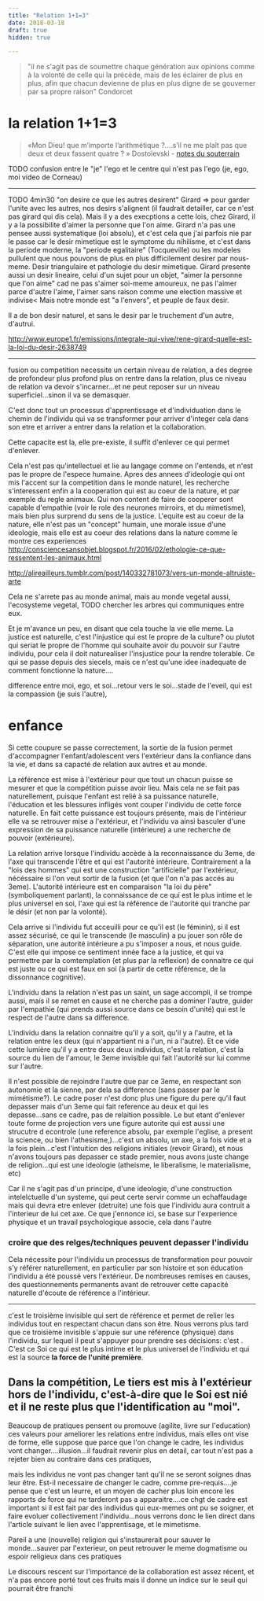 ```yaml
---
title: "Relation 1+1=3"
date: 2018-03-18
draft: true
hidden: true

---
```



> "il ne s'agit pas de soumettre chaque génération aux opinions comme à la volonté de celle qui la précède, mais de les éclairer de plus en plus, afin que chacun devienne de plus en plus digne de se gouverner par sa propre raison" Condorcet



# la relation 1+1=3


>  «Mon Dieu! que m’importe l’arithmétique ?....s’il ne me plaît pas que deux et deux fassent quatre ? » Dostoïevski - [notes du souterrain](http://fr.wikipedia.org/wiki/Les_Carnets_du_sous-sol)


TODO confusion entre le "je" l'ego et le centre qui n'est pas l'ego (je, ego, moi video de Corneau)

----

TODO
4min30
"on desire ce que les autres desirent" Girard => pour garder l'unite avec les autres, nos desirs s'alignent (il faudrait detailler, car ce n'est pas girard qui dis cela). Mais il y a des execptions a cette lois, chez Girard, il y a la possibilite d'aimer la personne que l'on aime. Girard n'a pas une pensee aussi systematique (loi absolu), et c'est cela que j'ai parfois nie par le passe car le desir mimetique est le symptome du nihilisme, et c'est dans la periode moderne, la "periode egalitaire" (Tocqueville) ou les modeles pullulent que nous pouvons de plus en plus difficilement desirer par nous-meme.
Desir triangulaire et pathologie du desir mimetique. Girard presente aussi un desir lineaire, celui d'un sujet pour un objet, "aimer la personne que l'on aime" cad ne pas s'aimer soi-meme amoureux, ne pas l'aimer parce d'autre l'aime, l'aimer sans raison comme une election massive et indivise<
Mais notre monde est "a l'envers", et peuple de faux desir.

Il a de bon desir naturel, et sans le desir par le truchement d'un autre, d'autrui.

http://www.europe1.fr/emissions/integrale-qui-vive/rene-girard-quelle-est-la-loi-du-desir-2638749


--- 
fusion ou competition necessite un certain niveau de relation, a des degree de profondeur plus profond plus on rentre dans la relation, plus ce niveau de relation va devoir s'incarner...et ne peut reposer sur un niveau superficiel...sinon il va se demasquer.

C'est donc tout un processus d'apprentissage et d'individuation dans le chemin de l'individu qui va se transformer pour arriver d'integer cela dans son etre et arriver a entrer dans la relation et la collaboration.

Cette capacite est la, elle pre-existe, il suffit d'enlever ce qui permet d'enlever.

Cela n'est pas qu'intellectuel et lie au langage comme on l'entends, et n'est pas le propre de l'espece humaine. Apres des annees d'ideologie qui ont mis l'accent sur la competition dans le monde naturel, les recherche s'interessent enfin a la cooperation qui est au coeur de la nature, et par exemple du regle animaux. Qui non content de faire de cooperer sont capable d'empathie (voir le role des neurones mirroirs, et du mimetisme), mais bien plus surprend du sens de la justice. L'equite est au coeur de la nature, elle n'est pas un "concept" humain, une morale issue d'une ideologie, mais elle est au coeur des relations dans la nature comme le montre ces experiences
http://consciencesansobjet.blogspot.fr/2016/02/ethologie-ce-que-ressentent-les-animaux.html

http://alireailleurs.tumblr.com/post/140332781073/vers-un-monde-altruiste-arte

Cela ne s'arrete pas au monde animal, mais au monde vegetal aussi, l'ecosysteme vegetal, TODO chercher les arbres qui communiques entre eux.

Et je m'avance un peu, en disant que cela touche la vie elle meme. La justice est naturelle, c'est l'injustice qui est le propre de la culture? ou plutot qui seriat le propre de l'homme qui souhaite avoir du pouvoir sur l'autre individu, pour cela il doit naturealiser l'insjustice pour la rendre tolerable. Ce qui se passe depuis des siecels, mais ce n'est qu'une idee inadequate de comment fonctionne la nature....


difference entre moi, ego, et soi...retour vers le soi...stade de l'eveil, qui est la compassion (je suis l'autre), 
 

# enfance

Si cette coupure se passe correctement, la sortie de la fusion permet d'accompagner l'enfant/adolescent vers l'extérieur dans la confiance dans la vie, et dans sa capacté de relation aux autres et au monde. 

La référence est mise à l'extérieur pour que tout un chacun puisse se mesurer et que la compétition puisse avoir lieu. Mais cela ne se fait pas naturellement, puisque l'enfant est relié à sa puissance naturelle, l'éducation et les blessures infligés vont couper l'individu de cette force naturelle. En fait cette puissance est toujours présente, mais de l'intérieur elle va se retrouver mise a l'extérieur, et l'individu va ainsi basculer d'une expression de sa puissance naturelle (intérieure) a une recherche de pouvoir (extérieure). 

La relation arrive lorsque l'individu accède à la reconnaissance du 3eme, de l'axe qui transcende l'être et qui est l'autorité intérieure. Contrairement a la "lois des hommes" qui est une construction "artificielle" par l'extérieur, nécéssaire si l'on veut sortir de la fusion (et que l'on n'a pas accés au 3eme). L'autorité intérieure est en comparaison "la loi du père" (symboliquement parlant), la connaissance de ce qui est le plus intime et le plus universel en soi, l'axe qui est la référence de l'autorité qui tranche par le désir (et non par la volonté). 

Cela arrive si l'individu fut acceuilli pour ce qu'il est (le féminin), si il est assez sécurisé, ce qui le transcende (le masculin) a pu jouer son rôle de séparation, une autorité intérieure a pu s'imposer a nous, et nous guide. C'est elle qui impose ce sentiment innée face a la justice, et qui va permettre par la comtemplation (et plus par la reflexion) de connaitre ce qui est juste ou ce qui est faux en soi (à partir de cette référence, de la dissonnance cognitive). 

L'individu dans la relation n'est pas un saint, un sage accompli, il se trompe aussi, mais il se remet en cause et ne cherche pas a dominer l'autre, guider par l'empathie (qui prends aussi source dans ce besoin d'unité) qui est le respect de l'autre dans sa difference.

L'individu dans la relation connaitre qu'il y a soit, qu'il y a l'autre, et la relation entre les deux (qui n'appartient ni a l'un, ni a l'autre). Et ce vide cette lumière qu'il y a entre deux deux individus, c'est la relation, c'est la source du lien de l'amour, le 3eme invisible qui fait l'autorité sur lui comme sur l'autre. 

Il n'est possible de rejoindre l'autre que par ce 3eme, en respectant son autonomie et la sienne, par dela sa difference (sans passer par le mimétisme?). Le cadre poser n'est donc plus une figure du pere qu'il faut depasser mais d'un 3eme qui fait reference au deux et qui les depasse...sans ce cadre, pas de relaition possible. Le but etant d'enlever toute forme de projection vers une figure autorite qui est aussi une strucutre d econtrole (une reference absolu, par exemple l'eglise, a present la science, ou bien l'athesisme,)...c'est un absolu, un axe, a la fois vide et a la fois plein...c'est l'intuition des religions initiales (revoir Girard), et nous n'avons toujours pas depasser ce stade premier, nous avons juste change de religion...qui est une ideologie (atheisme, le liberalisme, le materialisme, etc)

Car il ne s'agit pas d'un principe, d'une ideologie, d'une construction intelelctuelle d'un systeme, qui peut certe servir comme un echaffaudage mais qui devra etre enlever (detruite) une fois que l'individu aura contruit a l'interieur de lui cet axe. Ce que j'ennonce ici, se base sur l'experience physique et un travail psychologique associe, cela dans l'autre


### croire que des relges/techniques peuvent depasser l'individu

Cela nécessite pour l'individu un processus de  transformation pour pouvoir s'y référer naturellement, en particulier par son histoire et son éducation l'individu a été poussé vers l'extérieur. De nombreuses remises en causes, des questionnements permanents avant de retrouver cette capacité naturelle d'écoute de référence a l'intérieur.


----
c'est le troisième invisible qui sert de référence et permet de relier les individus tout en respectant chacun dans son être. Nous verrons plus tard que ce troisième invisible s'appuie sur une référence (physique) dans l'individu, sur lequel il peut s'appuyer pour prendre ses décisions: c'est . C'est ce Soi ce qui est le plus intime et le plus universel de l'individu et qui est la source **la force de l'unité première**.

Dans la compétition, Le tiers est mis à l'extérieur hors de l'individu, c'est-à-dire que le Soi est nié et il ne reste plus que l'identification au "moi". 
----

Beaucoup de pratiques pensent ou promouve (agilite, livre sur l'education) ces valeurs pour ameliorer les relations entre individus, mais elles ont vise de forme, elle suppose que parce que l'on change le cadre, les individus vont changer....illusion...il faudrait revenir plus en detail, car tout n'est pas a rejeter bien au contraire dans ces pratiques, 

mais les individus ne vont pas changer tant qu'il ne se seront soignes dnas leur être. Est-il necessaire de changer le cadre, comme pre-requis....je pense que c'est un leurre, et un moyen de cacher plus loin encore les rapports de force qui ne tarderont pas a apparaitre....ce chgt de cadre est important si il est fait par des individus qui eux-memes ont pu se soigner, et faire evoluer collectivement l'individu...nous verrons donc le lien direct dans l'article  suivant le lien avec l'apprentisage, et le mimetisme.

Pareil a une (nouvelle) religion qui s'instaurerait pour sauver le monde...sauver par l'exterieur, on peut retrouver le meme dogmatisme ou espoir religieux dans ces pratiques

Le discours rescent sur l'importance de la collaboration est assez récent, et n'a pas encore porté tout ces fruits mais il donne un indice sur le seuil qui pourrait être franchi 


